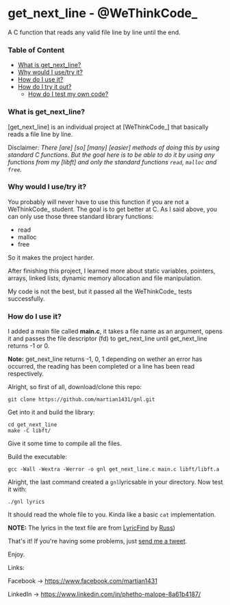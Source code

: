 # get_next_line - @WeThinkCode_

A C function that reads any valid file line by line until the end.

### Table of Content
* [What is get_next_line?](#what-is-get_next_line)
* [Why would I use/try it?](#why-would-i-usetry-it)
* [How do I use it?](#how-do-i-use-it)
* [How do I try it out?](#how-do-i-try-it-out)
	* [How do I test my own code?](#how-do-i-test-my-own-code)

### What is get_next_line?

[get_next_line] is an individual project at [WeThinkCode_] that basically reads a file line by line.

Disclaimer: *There [are] [so] [many] [easier] methods of doing this by using standard C functions. But the goal here is to be able to do it by using any functions from my [libft] and only the standard functions `read`, `malloc` and `free`.*

### Why would I use/try it?

You probably will never have to use this function if you are not a WeThinkCode_ student. The goal is to get better at C. As I said above, you can only use those three standard library functions:

* read
* malloc
* free

So it makes the project harder.

After finishing this project, I learned more about static variables, pointers, arrays, linked lists, dynamic memory allocation and file manipulation.

My code is not the best, but it passed all the WeThinkCode_ tests successfully.

### How do I use it?

I added a main file called **main.c**, it takes a file name as an argument, opens it and passes the file descriptor (fd) to get_next_line until get_next_line returns -1 or 0.

**Note:** get_next_line returns -1, 0, 1 depending on wether an error has occurred, the reading has been completed or a line has been read respectively.

Alright, so first of all, download/clone this repo:

	git clone https://github.com/martian1431/gnl.git
	
Get into it and build the library:
	
	cd get_next_line
	make -C libft/

Give it some time to compile all the files.

Build the executable:
	
	gcc -Wall -Wextra -Werror -o gnl get_next_line.c main.c libft/libft.a

Alright, the last command created a `gnl`lyricsable in your directory. Now test it with:

	./gnl lyrics

It should read the whole file to you. Kinda like a basic `cat` implementation.

**NOTE:** The lyrics in the text file are from [LyricFind][1] by [Russ][2])

That's it! If you're having some problems, just [send me a tweet][3].

Enjoy.

Links:

[1]: https://www.azlyrics.com/lyrics/russ/voicemail.html

[2]: https://open.spotify.com/album/48Kac3ieDtt9OSp9Fm4g9e

Facebook 	-> https://www.facebook.com/martian1431

[3]: https://twitter.com/martian1431

LinkedIn 	-> https://www.linkedin.com/in/phetho-malope-8a61b4187/

